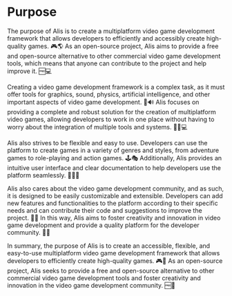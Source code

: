 # Purpose

The purpose of Alis is to create a multiplatform video game development framework that allows developers to efficiently and accessibly create high-quality games. 🎮🌎 As an open-source project, Alis aims to provide a free and open-source alternative to other commercial video game development tools, which means that anyone can contribute to the project and help improve it. 🆓💻

Creating a video game development framework is a complex task, as it must offer tools for graphics, sound, physics, artificial intelligence, and other important aspects of video game development. 🎨🔊 Alis focuses on providing a complete and robust solution for the creation of multiplatform video games, allowing developers to work in one place without having to worry about the integration of multiple tools and systems. 💪🏼💻

Alis also strives to be flexible and easy to use. Developers can use the platform to create games in a variety of genres and styles, from adventure games to role-playing and action games. 🕹️🎭 Additionally, Alis provides an intuitive user interface and clear documentation to help developers use the platform seamlessly. 📝👨‍💻

Alis also cares about the video game development community, and as such, it is designed to be easily customizable and extensible. Developers can add new features and functionalities to the platform according to their specific needs and can contribute their code and suggestions to improve the project. 🤝👥 In this way, Alis aims to foster creativity and innovation in video game development and provide a quality platform for the developer community. 🌟💡

In summary, the purpose of Alis is to create an accessible, flexible, and easy-to-use multiplatform video game development framework that allows developers to efficiently create high-quality games. 🎮🚀 As an open-source project, Alis seeks to provide a free and open-source alternative to other commercial video game development tools and foster creativity and innovation in the video game development community. 🆓👥
